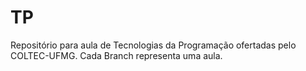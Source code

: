# TP
Repositório para aula de Tecnologias da Programação ofertadas pelo COLTEC-UFMG.
Cada Branch representa uma aula.
